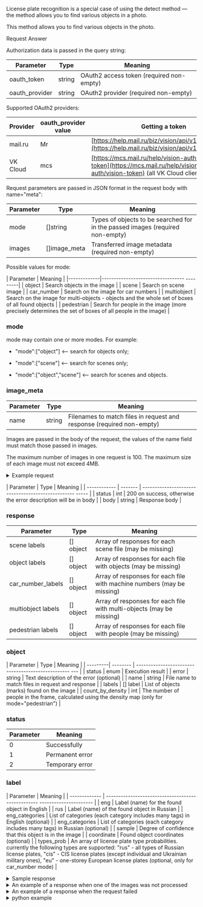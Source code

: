 License plate recognition is a special case of using the detect method — the method allows you to find various objects in a photo.

This method allows you to find various objects in the photo.

<tabs>
<tablist>
<tab>Request</tab>
<tab>Answer</tab>
</tablist>
<tabpanel>

Authorization data is passed in the query string:

| Parameter | Type | Meaning |
| ------------- | ------- | ---------------------------------------- |
| oauth_token | string | OAuth2 access token (required non-empty) |
| oauth_provider | string | OAuth2 provider (required non-empty) |

Supported OAuth2 providers:

| Provider | oauth_provider value | Getting a token |
| ---------- | ---------------------- | ------------------------------------ |
| mail.ru | Mr | [https://help.mail.ru/biz/vision/api/v1/oauth_token](https://help.mail.ru/biz/vision/api/v1/oauth_token) |
| VK Cloud | mcs | [https://mcs.mail.ru/help/vision-auth/vision-token](https://mcs.mail.ru/help/vision-auth/vision-token) (all VK Cloud clients) |

Request parameters are passed in JSON format in the request body with name="meta":

| Parameter | Type | Meaning |
| ------------ | ------------ | --------------------- |
| mode | []string | Types of objects to be searched for in the passed images (required non-empty) |
| images | []image_meta | Transferred image metadata (required non-empty) |

Possible values ​​for mode:

| Parameter | Meaning |
|-------------|---------------------------------- ---------|
| object | Search objects in the image |
| scene | Search on scene image |
| car_number | Search on the image for car numbers |
| multiobject | Search on the image for multi-objects - objects and the whole set of boxes of all found objects |
| pedestrian | Search for people in the image (more precisely determines the set of boxes of all people in the image) |

### mode

mode may contain one or more modes. For example:

- "mode":["object"] <-- search for objects only;

- "mode":["scene"] <-- search for scenes only;

- "mode":["object","scene"] <-- search for scenes and objects.

### image_meta

| Parameter | Type | Meaning |
| -------- | ------- | ------------------------------ |
| name | string | Filenames to match files in request and response (required non-empty) |

Images are passed in the body of the request, the values ​​of the name field must match those passed in images.

The maximum number of images in one request is 100. The maximum size of each image must not exceed 4MB.

<details>
  <summary markdown="span">Example request</summary>

```
POST /api/v1/objects/detect?oauth_provider=mr&oauth_token=123 HTTP/1.1

Content-Type: multipart/form-data; boundary=----WebKitFormBoundaryfCqTBHeLZlsicvMp

------WebKitFormBoundaryfCqTBHeLZlsicvMp
Content-Disposition: form-data; name="file_0"; filename=""
Content-Type: image/jpeg

000000000000000000000000000
000000000000000000000000000
000000000000000000000000000
------WebKitFormBoundaryfCqTBHeLZlsicvMp
Content-Disposition: form-data; name="file_1"; filename=""
Content-Type: image/jpeg

111111111111111111111111111
111111111111111111111111111
111111111111111111111111111
------WebKitFormBoundaryfCqTBHeLZlsicvMp
Content-Disposition: form-data; name="meta"

{"mode":["object","scene","car_number"],"images":[{"name":"file_0"},{"name":"file_1"}]}
------WebKitFormBoundaryfCqTBHeLZlsicvMp--
```
</details>

</tabpanel>
<tabpanel>

| Parameter | Type | Meaning |
| ------------ | ------- | -------------------------------------------------- ----- |
| status | int | 200 on success, otherwise the error description will be in body |
| body | string | Response body |

### response

| Parameter | Type | Meaning |
| ------------------ | -------- | ---------------------- |
| scene labels | [] object | Array of responses for each scene file (may be missing) |
| object labels | [] object | Array of responses for each file with objects (may be missing) |
| car_number_labels | [] object | Array of responses for each file with machine numbers (may be missing) |
| multiobject labels | [] object | Array of responses for each file with multi-objects (may be missing) |
| pedestrian labels | [] object | Array of responses for each file with people (may be missing) |

### object

| Parameter | Type | Meaning |
| ---------| -------- | -------------------------------------------------- --- |
| status | enum | Execution result |
| error | string | Text description of the error (optional) |
| name | string | File name to match files in request and response |
| labels | [] label | List of objects (marks) found on the image |
| count_by_density | int | The number of people in the frame, calculated using the density map (only for mode="pedestrian") |

### status

| Parameter | Meaning |
| ------------ | -------------------- |
| 0 | Successfully |
| 1 | Permanent error |
| 2 | Temporary error |

### label

| Parameter | Meaning |
| ------------- | -------------------------------------------------- ---------------------- |
| eng | Label (name) for the found object in English |
| rus | Label (name) of the found object in Russian |
| eng_categories | List of categories (each category includes many tags) in English (optional) |
| eng_categories | List of categories (each category includes many tags) in Russian (optional) |
| sample | Degree of confidence that this object is in the image |
| coordinate | Found object coordinates (optional) |
| types_prob | An array of license plate type probabilities. currently the following types are supported: "rus" - all types of Russian license plates, "cis" - CIS license plates (except individual and Ukrainian military ones), "eu" - one-storey European license plates (optional, only for car_number mode) |

<details>
  <summary markdown="span">Sample response</summary>

```json
{
"status":200,
body:
{
"object labels":[
{
status:0,
"name":"file_0",
labels:[
{
"eng":"Person",
"rus":"Man",
"eng_categories":[],
"eng_categories":[],
"prob":0.6542,
"coord":[0,63,518,656]
},
{
"eng":"Face",
"rus":"Face",
"eng_categories":[],
"eng_categories":[],
"prob":0.6841,
"coord":[0,63,518,571]
}
]
}
],
"scene_labels":[
{
"name":"file_0",
status:0,
labels:[
{
"eng":"Beauty Salon",
"eng":"Beauty salon",
"eng_categories":[],
"eng_categories":[],
"prob":0.3457
},
{
"eng":"Stage",
"rus":"Scene",
"eng_categories":["Concerts"],
"eng_categories":["Concerts"],
"prob":0.2651
}
]
}
],
"car_number_labels":[
{
"name":"file_0",
status:0,
labels:[
{
"eng":"C606KY777",
"rus":"S606KU777",
"prob":0.9996,
"coord":[250,281,334,302],
"types_prob":[
{
"type":"en",
"prob":0.9820
},
{
"type":"cis",
"prob":0.9367
},
{
"type":"eu",
"test":0.0026
}
]
},
{
"eng":"T820YO98",
"rus":"T820UO98",
"prob":0.4563,
"coord":[250,281,334,302],
"types_prob":[
{
"type":"en",
"prob":0.9220
},
{
"type":"cis",
"prob":0.9167
},
{
"type":"eu",
"test":0.0026
}
]
}
]
}
]
"multiobject_labels":[
{
status:0,
"name":"file_0",
labels:[
{
"eng":"Person",
"rus":"Man",
"eng_categories":[],
"eng_categories":[],
"prob":0.9765,
"coord":[308,107,1920,1153]
},
{
"eng":"Person",
"rus":"Man",
"eng_categories":[],
"eng_categories":[],
"prob":0.9893,
"coord":[423,72,634,479]
}
]
}
],
"pedestrian_labels":[
{
"name":"file_0",
status:0,
labels:[
{
"eng":"Pedestrian",
"rus":"Man",
"prob":0.9996,
"coord":[150,221,278,402]
},
{
"eng":"Pedestrian",
"rus":"Man",
"prob":0.9863,
"coord":[177,181,434,320]
}
],
"count_by_density":5
}
]
},
"htmlencoded":false
"last_modified":0
}
```
</details>

<details>
  <summary markdown="span">An example of a response when one of the images was not processed</summary>

```json
{
"status":200,
body:
{
"object labels":[
{
status:2,
"error":"internal error: image crc mismatch",
"name":"file_0"
},
{
status:0,
"name":"file_1",
labels:[
{
"eng":"Person",
"rus":"Man",
"eng_categories":[],
"eng_categories":[],
"prob":0.6542,
"coord":[0,63,518,656]
}
}
]
},
"htmlencoded":false
"last_modified":0
}
```
</details>

<details>
  <summary markdown="span">An example of a response when the request failed</summary>

```json
{
"status":500,
"body":"Internal Server Error",
"htmlencoded":false
"last_modified":0
}
```
</details>

<details>
  <summary markdown="span">python example</summary>

```python
examples/python/smarty.py\
-u "https://smarty.mail.ru/api/v1/objects/detect?oauth_provider=mr&oauth_token=e50b000614a371ce99c01a80a4558d8ed93b313737363830" \
-p examples/friends1.jpg \
--meta '{"mode":["scene"]}' \
-v
```
</details>

</tabpanel>
</tabs>
